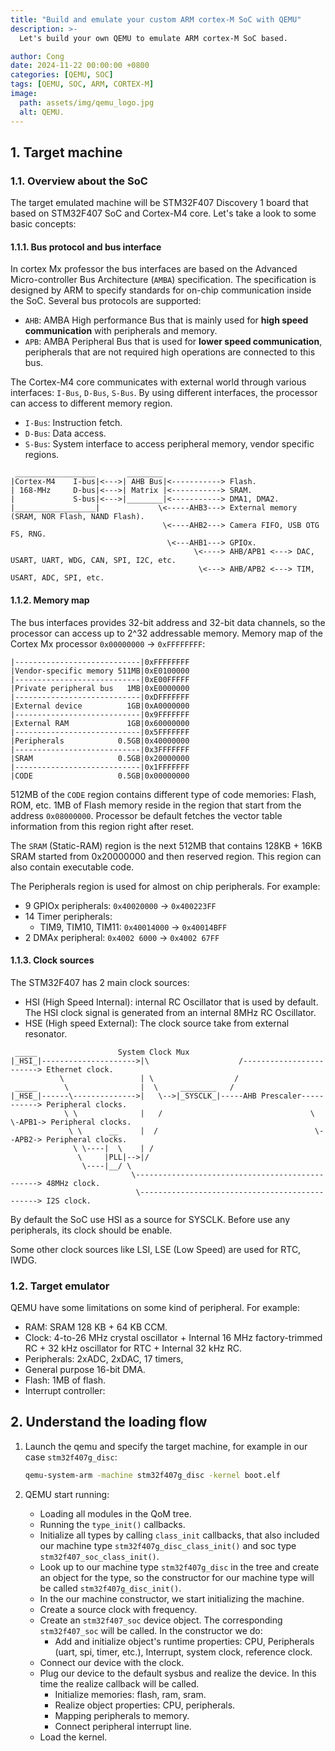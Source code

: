 ```yaml
---
title: "Build and emulate your custom ARM cortex-M SoC with QEMU"
description: >-
  Let's build your own QEMU to emulate ARM cortex-M SoC based.

author: Cong
date: 2024-11-22 00:00:00 +0800
categories: [QEMU, SOC]
tags: [QEMU, SOC, ARM, CORTEX-M]
image:
  path: assets/img/qemu_logo.jpg
  alt: QEMU.
---
```


## 1. Target machine

### 1.1. Overview about the SoC

The target emulated machine will be STM32F407 Discovery 1 board that based on STM32F407 SoC and Cortex-M4 core. Let's take a look to some basic concepts:

#### 1.1.1. Bus protocol and bus interface

In cortex Mx professor the bus interfaces are based on the Advanced Micro-controller Bus Architecture (`AMBA`) specification. The specification is designed by ARM to specify standards for on-chip communication inside the SoC. Several bus protocols are supported:

- `AHB`: AMBA High performance Bus that is mainly used for **high speed communication** with peripherals and memory.
- `APB`: AMBA Peripheral Bus that is used for **lower speed communication**, peripherals that are not required high operations are connected to this bus.

The Cortex-M4 core communicates with external world through various interfaces: `I-Bus`, `D-Bus`, `S-Bus`. By using different interfaces, the processor can access to different memory region.

- `I-Bus`: Instruction fetch.
- `D-Bus`: Data access.
- `S-Bus`: System interface to access peripheral memory, vendor specific regions.

```text
 __________________       ________
|Cortex-M4    I-bus|<--->| AHB Bus|<-----------> Flash.
| 168-MHz     D-bus|<--->| Matrix |<-----------> SRAM.
|             S-bus|<--->|________|<-----------> DMA1, DMA2.
|__________________|             \<-----AHB3---> External memory (SRAM, NOR Flash, NAND Flash).
                                  \<----AHB2---> Camera FIFO, USB OTG FS, RNG.
                                   \<---AHB1---> GPIOx.
                                         \<----> AHB/APB1 <---> DAC, USART, UART, WDG, CAN, SPI, I2C, etc.
                                          \<---> AHB/APB2 <---> TIM, USART, ADC, SPI, etc.
```

#### 1.1.2. Memory map

The bus interfaces provides 32-bit address and 32-bit data channels, so the processor can access up to 2^32 addressable memory. Memory map of the Cortex Mx processor `0x00000000` -> `0xFFFFFFFF`:

```text
|----------------------------|0xFFFFFFFF
|Vendor-specific memory 511MB|0xE0100000
|----------------------------|0xE00FFFFF
|Private peripheral bus   1MB|0xE0000000
|----------------------------|0xDFFFFFFF
|External device          1GB|0xA0000000
|----------------------------|0x9FFFFFFF
|External RAM             1GB|0x60000000
|----------------------------|0x5FFFFFFF
|Peripherals            0.5GB|0x40000000
|----------------------------|0x3FFFFFFF
|SRAM                   0.5GB|0x20000000
|----------------------------|0x1FFFFFFF
|CODE                   0.5GB|0x00000000
```

512MB of the `CODE` region contains different type of code memories: Flash, ROM, etc. 1MB of Flash memory reside in the region that start from the address `0x08000000`. Processor be default fetches the vector table information from this region right after reset.

The `SRAM` (Static-RAM) region is the next 512MB that contains 128KB + 16KB SRAM started from 0x20000000 and then reserved region. This region can also contain executable code.

The Peripherals region is used for almost on chip peripherals. For example:

- 9 GPIOx peripherals: `0x40020000` -> `0x400223FF`
- 14 Timer peripherals:
  - TIM9, TIM10, TIM11: `0x40014000` -> `0x40014BFF`
- 2 DMAx peripheral: `0x4002 6000` -> `0x4002 67FF`

#### 1.1.3. Clock sources

The STM32F407 has 2 main clock sources:

- HSI (High Speed Internal): internal RC Oscillator that is used by default. The HSI clock signal is generated from an internal 8MHz RC Oscillator.
- HSE (High speed External): The clock source take from external resonator.

```text
 _____                  System Clock Mux
|_HSI_|--------------------->|\                    /------------------------> Ethernet clock.
           \                 | \                  /
 _____      \                |  \     ________   /
|_HSE_|------\-------------->|   \-->|_SYSCLK_|-----AHB Prescaler-----------> Peripheral clocks.
            \ \              |   /                                 \ \-APB1-> Peripheral clocks.
             \ \      __     |  /                                   \--APB2-> Peripheral clocks.
              \ \----|  \    | /
               \     |PLL|-->|/
                \----|__/ \
                           \------------------------------------------------> 48MHz clock.
                            \-----------------------------------------------> I2S clock.
```

By default the SoC use HSI as a source for SYSCLK. Before use any peripherals, its clock should be enable.

Some other clock sources like LSI, LSE (Low Speed) are used for RTC, IWDG.

### 1.2. Target emulator

QEMU have some limitations on some kind of peripheral. For example:

- RAM: SRAM 128 KB + 64 KB CCM.
- Clock: 4-to-26 MHz crystal oscillator + Internal 16 MHz factory-trimmed RC +  32 kHz oscillator for RTC +  Internal 32 kHz RC.
- Peripherals: 2xADC, 2xDAC, 17 timers,
- General purpose 16-bit DMA.
- Flash: 1MB of flash.
- Interrupt controller:

## 2. Understand the loading flow

1. Launch the qemu and specify the target machine, for example in our case `stm32f407g_disc`:

    ```bash
    qemu-system-arm -machine stm32f407g_disc -kernel boot.elf
    ```

2. QEMU start running:
   - Loading all modules in the QoM tree.
   - Running the `type_init()` callbacks.
   - Initialize all types by calling `class_init` callbacks, that also included our machine type `stm32f407g_disc_class_init()` and soc type `stm32f407_soc_class_init()`.
   - Look up to our machine type `stm32f407g_disc` in the tree and create an object for the type, so the constructor for our machine type will be called `stm32f407g_disc_init()`.
   - In the our machine constructor, we start initializing the machine.
   - Create a source clock with frequency.
   - Create an `stm32f407_soc` device object. The corresponding `stm32f407_soc` will be called. In the constructor we do:
     - Add and initialize object's runtime properties: CPU, Peripherals (uart, spi, timer, etc.), Interrupt, system clock, reference clock.
   - Connect our device with the clock.
   - Plug our device to the default sysbus and realize the device. In this time the realize callback will be called.
     - Initialize memories: flash, ram, sram.
     - Realize object properties: CPU, peripherals.
     - Mapping peripherals to memory.
     - Connect peripheral interrupt line.
   - Load the kernel.
